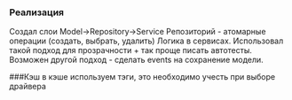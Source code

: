 ### Реализация
Создал слои Model->Repository->Service
Репозиторий - атомарные операции (создать, выбрать, удалить)
Логика в сервисах.
Использовал такой подход для прозрачности + так проще писать автотесты.
Возможен другой подход - сделать events на сохранение модели.


###Кэш
в кэше используем тэги, это необходимо учесть при выборе драйвера
